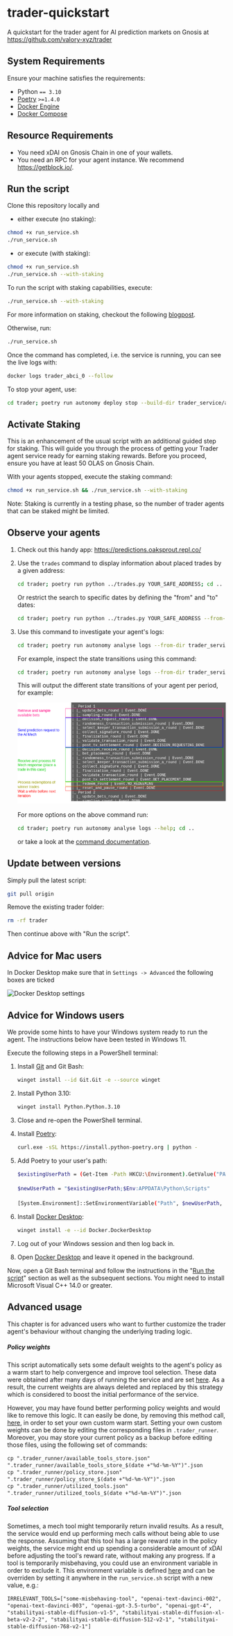 # trader-quickstart

A quickstart for the trader agent for AI prediction markets on Gnosis at https://github.com/valory-xyz/trader

## System Requirements

Ensure your machine satisfies the requirements:

- Python `== 3.10`
- [Poetry](https://python-poetry.org/docs/) `>=1.4.0`
- [Docker Engine](https://docs.docker.com/engine/install/)
- [Docker Compose](https://docs.docker.com/compose/install/)

## Resource Requirements

- You need xDAI on Gnosis Chain in one of your wallets.
- You need an RPC for your agent instance. We recommend https://getblock.io/.

## Run the script

Clone this repository locally and

- either execute (no staking):

```bash
chmod +x run_service.sh
./run_service.sh
```

- or execute (with staking):

```bash
chmod +x run_service.sh
./run_service.sh --with-staking
```

To run the script with staking capabilities, execute:
```bash 
./run_service.sh --with-staking
```
For more information on staking, checkout the following [blogpost](https://www.valory.xyz/post/s-e-everest).

Otherwise, run: 
```bash
./run_service.sh
```

Once the command has completed, i.e. the service is running, you can see the live logs with:

```bash
docker logs trader_abci_0 --follow
```

To stop your agent, use:

```bash
cd trader; poetry run autonomy deploy stop --build-dir trader_service/abci_build; cd .. 
```

## Activate Staking
This is an enhancement of the usual script with an additional guided step for staking. This will guide you through the process of getting your Trader agent service ready for earning staking rewards. Before you proceed, ensure you have at least 50 OLAS on Gnosis Chain.

With your agents stopped, execute the staking command:

```bash
chmod +x run_service.sh && ./run_service.sh --with-staking
```

Note: Staking is currently in a testing phase, so the number of trader agents that can be staked might be limited. 


## Observe your agents

1. Check out this handy app: https://predictions.oaksprout.repl.co/

2. Use the `trades` command to display information about placed trades by a given address:

    ```bash
    cd trader; poetry run python ../trades.py YOUR_SAFE_ADDRESS; cd ..
    ```

    Or restrict the search to specific dates by defining the "from" and "to" dates:
    ```bash
    cd trader; poetry run python ../trades.py YOUR_SAFE_ADDRESS --from-date 2023-08-15:03:50:00 --to-date 2023-08-20:13:45:00; cd ..
    ```

3. Use this command to investigate your agent's logs:

    ```bash
    cd trader; poetry run autonomy analyse logs --from-dir trader_service/abci_build/persistent_data/logs/ --agent aea_0 --reset-db; cd ..
    ```

    For example, inspect the state transitions using this command:

    ```bash
    cd trader; poetry run autonomy analyse logs --from-dir trader_service/abci_build/persistent_data/logs/ --agent aea_0 --fsm --reset-db; cd ..
    ```

    This will output the different state transitions of your agent per period, for example:

    ![Trader FSM transitions](images/trader_fsm_transitions.png)

    For more options on the above command run:

    ```bash
    cd trader; poetry run autonomy analyse logs --help; cd ..
    ```

    or take a look at the [command documentation](https://docs.autonolas.network/open-autonomy/advanced_reference/commands/autonomy_analyse/#autonomy-analyse-logs).

## Update between versions

Simply pull the latest script:

```bash
git pull origin
```

Remove the existing trader folder:

```bash
rm -rf trader
```

Then continue above with "Run the script".

## Advice for Mac users

In Docker Desktop make sure that in `Settings -> Advanced` the following boxes are ticked

![Docker Desktop settings](images/docker.png)

## Advice for Windows users

We provide some hints to have your Windows system ready to run the agent. The instructions below have been tested in Windows 11.

Execute the following steps in a PowerShell terminal:

1. Install [Git](https://git-scm.com/download/win) and Git Bash:

    ```bash
    winget install --id Git.Git -e --source winget
    ```

2. Install Python 3.10:

    ```bash
    winget install Python.Python.3.10
    ```
3. Close and re-open the PowerShell terminal.

4. Install [Poetry](https://python-poetry.org/docs/):

    ```bash
    curl.exe -sSL https://install.python-poetry.org | python -
    ```

5. Add Poetry to your user's path:

    ```bash
    $existingUserPath = (Get-Item -Path HKCU:\Environment).GetValue("PATH", $null, "DoNotExpandEnvironmentNames")

    $newUserPath = "$existingUserPath;$Env:APPDATA\Python\Scripts"

    [System.Environment]::SetEnvironmentVariable("Path", $newUserPath, "User")
    ```

6. Install [Docker Desktop](https://www.docker.com/products/docker-desktop/):

    ```bash
    winget install -e --id Docker.DockerDesktop
    ```

7. Log out of your Windows session and then log back in.

8. Open [Docker Desktop](https://www.docker.com/products/docker-desktop/) and leave it opened in the background.

Now, open a Git Bash terminal and follow the instructions in the "[Run the script](#run-the-script)" section as well as the subsequent sections. You might need to install Microsoft Visual C++ 14.0 or greater.

## Advanced usage

This chapter is for advanced users who want to further customize the trader agent's behaviour without changing the underlying trading logic.

##### Policy weights

This script automatically sets some default weights to the agent's policy as a warm start 
to help convergence and improve tool selection. 
These data were obtained after many days of running the service and are set 
[here](https://github.com/valory-xyz/trader-quickstart/blob/0f093ebbf0857b8484a017912c3992f00fbe1a29/run_service.sh#L133-L137).
As a result, the current weights are always deleted and replaced by this strategy 
which is considered to boost the initial performance of the service.

However, you may have found better performing policy weights and would like to remove this logic. 
It can easily be done, by removing this method call, 
[here](https://github.com/valory-xyz/trader-quickstart/blob/0f093ebbf0857b8484a017912c3992f00fbe1a29/run_service.sh#L698), 
in order to set your own custom warm start. 
Setting your own custom weights can be done by editing the corresponding files in `.trader_runner`.
Moreover, you may store your current policy as a backup before editing those files, using the following set of commands:

```shell
cp ".trader_runner/available_tools_store.json" ".trader_runner/available_tools_store_$(date +"%d-%m-%Y")".json
cp ".trader_runner/policy_store.json" ".trader_runner/policy_store_$(date +"%d-%m-%Y")".json
cp ".trader_runner/utilized_tools.json" ".trader_runner/utilized_tools_$(date +"%d-%m-%Y")".json
```

##### Tool selection

Sometimes, a mech tool might temporarily return invalid results.
As a result, the service would end up performing mech calls without being able to use the response.
Assuming that this tool has a large reward rate in the policy weights, 
the service might end up spending a considerable amount of xDAI before adjusting the tool's reward rate, 
without making any progress.
If a tool is temporarily misbehaving, you could use an environment variable in order to exclude it.
This environment variable is defined 
[here](https://github.com/valory-xyz/trader/blob/v0.8.0/packages/valory/services/trader/service.yaml#L109-L112) 
and can be overriden by setting it anywhere in the `run_service.sh` script with a new value, e.g.:

```shell
IRRELEVANT_TOOLS=["some-misbehaving-tool", "openai-text-davinci-002", "openai-text-davinci-003", "openai-gpt-3.5-turbo", "openai-gpt-4", "stabilityai-stable-diffusion-v1-5", "stabilityai-stable-diffusion-xl-beta-v2-2-2", "stabilityai-stable-diffusion-512-v2-1", "stabilityai-stable-diffusion-768-v2-1"]
```
